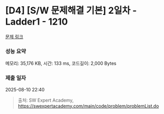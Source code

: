 # [D4] [S/W 문제해결 기본] 2일차 - Ladder1 - 1210 

[문제 링크](https://swexpertacademy.com/main/code/problem/problemDetail.do?contestProbId=AV14ABYKADACFAYh) 

### 성능 요약

메모리: 35,176 KB, 시간: 133 ms, 코드길이: 2,000 Bytes

### 제출 일자

2025-08-10 22:40



> 출처: SW Expert Academy, https://swexpertacademy.com/main/code/problem/problemList.do